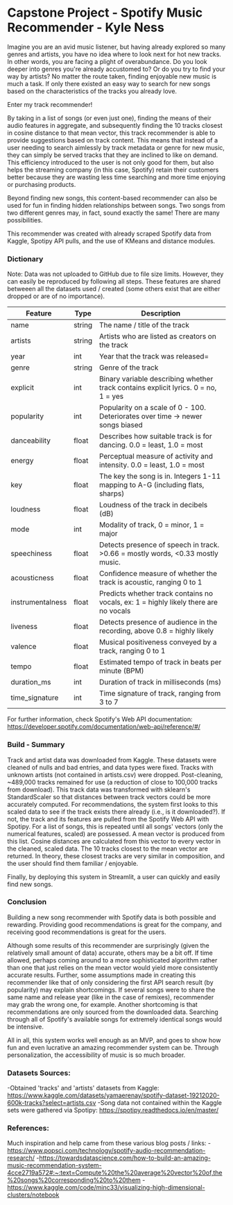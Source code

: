 # Capstone Project - Spotify Music Recommender - Kyle Ness

Imagine you are an avid music listener, but having already explored so many genres and artists, you have no idea where to look next for hot new tracks. In other words, you are facing a plight of overabundance. Do you look deeper into genres you're already accustomed to? Or do you try to find your way by artists? No matter the route taken, finding enjoyable new music is much a task. If only there existed an easy way to search for new songs based on the characteristics of the tracks you already love.

Enter my track recommender!

By taking in a list of songs (or even just one), finding the means of their audio features in aggregate, and subsequently finding the 10 tracks closest in cosine distance to that mean vector, this track recommender is able to provide suggestions based on track content. This means that instead of a user needing to search aimlessly by track metadata or genre for new music, they can simply be served tracks that they are inclined to like on demand. This efficiency introduced to the user is not only good for them, but also helps the streaming company (in this case, Spotify) retain their customers better because they are wasting less time searching and more time enjoying or purchasing products.

Beyond finding new songs, this content-based recommender can also be used for fun in finding hidden relationships between songs. Two songs from two different genres may, in fact, sound exactly the same! There are many possibilities. 

This recommender was created with already scraped Spotify data from Kaggle, Spotipy API pulls, and the use of KMeans and distance modules.

### Dictionary
Note: Data was not uploaded to GitHub due to file size limits. However, they can easily be reproduced by following all steps.
These features are shared betweeen all the datasets used / created (some others exist that are either dropped or are of no importance).

|Feature             |Type  |Description                                                                           |
|--------------------|------|--------------------------------------------------------------------------------------|
|name                |string|The name / title of the track                                                         |
|artists             |string|Artists who are listed as creators on the track                                       |
|year                |int   |Year that the track was released=                                                     |
|genre               |string|Genre of the track                                                                    |
|explicit            |int   |Binary variable describing whether track contains explicit lyrics. 0 = no, 1 = yes    |
|popularity          |int   |Popularity on a scale of 0 - 100. Deteriorates over time -> newer songs biased        |
|danceability        |float |Describes how suitable track is for dancing. 0.0 = least, 1.0 = most                  |
|energy              |float |Perceptual measure of activity and intensity. 0.0 = least, 1.0 = most                 |
|key                 |float |The key the song is in. Integers 1-11 mapping to A-G (including flats, sharps)        |
|loudness            |float |Loudness of the track in decibels (dB)                                                |
|mode                |int   |Modality of track, 0 = minor, 1 = major                                               |
|speechiness         |float |Detects presence of speech in track. >0.66 = mostly words, <0.33 mostly music.        |
|acousticness        |float |Confidence measure of whether the track is acoustic, ranging 0 to 1                   |
|instrumentalness    |float |Predicts whether track contains no vocals, ex: 1 = highly likely there are no vocals  |
|liveness            |float |Detects presence of audience in the recording, above 0.8 = highly likely              |
|valence             |float |Musical positiveness conveyed by a track, ranging 0 to 1                              |
|tempo               |float |Estimated tempo of track in beats per minute (BPM)                                    |
|duration_ms         |int   |Duration of track in milliseconds (ms)                                                |
|time_signature      |int   |Time signature of track, ranging from 3 to 7                                          |


For further information, check Spotify's Web API documentation: https://developer.spotify.com/documentation/web-api/reference/#/

### Build - Summary
Track and artist data was downloaded from Kaggle. These datasets were cleaned of nulls and bad entries, and data types were fixed. Tracks with unknown artists (not contained in artists.csv) were dropped. Post-cleaning, ~489,000 tracks remained for use (a reduction of close to 100,000 tracks from download). This track data was transformed with sklearn's StandardScaler so that distances between track vectors could be more accurately computed. For recommendations, the system first looks to this scaled data to see if the track exists there already (i.e., is it downloaded?). If not, the track and its features are pulled from the Spotify Web API with Spotipy. For a list of songs, this is repeated until all songs' vectors (only the numerical features, scaled) are possessed. A mean vector is produced from this list. Cosine distances are calculated from this vector to every vector in the cleaned, scaled data. The 10 tracks closest to the mean vector are returned. In theory, these closest tracks are very similar in composition, and the user should find them familiar / enjoyable.

Finally, by deploying this system in Streamlit, a user can quickly and easily find new songs.

### Conclusion
Building a new song recommender with Spotify data is both possible and rewarding. Providing good recommendations is great for the company, and receiving good recommendations is great for the users. 

Although some results of this recommender are surprisingly (given the relatively small amount of data) accurate, others may be a bit off. If time allowed, perhaps coming around to a more sophisticated algorithm rather than one that just relies on the mean vector would yield more consistently accurate results. Further, some assumptions made in creating this recommender like that of only considering the first API search result (by popularity) may explain shortcomings. If several songs were to share the same name and release year (like in the case of remixes), recommender may grab the wrong one, for example. Another shortcoming is that recommendations are only sourced from the downloaded data. Searching through all of Spotify's available songs for extremely identical songs would be intensive.

All in all, this system works well enough as an MVP, and goes to show how fun and even lucrative an amazing recommender system can be. Through personalization, the accessibility of music is so much broader. 

### Datasets Sources:
-Obtained 'tracks' and 'artists' datasets from Kaggle: https://www.kaggle.com/datasets/yamaerenay/spotify-dataset-19212020-600k-tracks?select=artists.csv
-Song data not contained within the Kaggle sets were gathered via Spotipy: https://spotipy.readthedocs.io/en/master/

### References:
Much inspiration and help came from these various blog posts / links:
-https://www.popsci.com/technology/spotify-audio-recommendation-research/
-https://towardsdatascience.com/how-to-build-an-amazing-music-recommendation-system-4cce2719a572#:~:text=Compute%20the%20average%20vector%20of,the%20songs%20corresponding%20to%20them
-https://www.kaggle.com/code/minc33/visualizing-high-dimensional-clusters/notebook